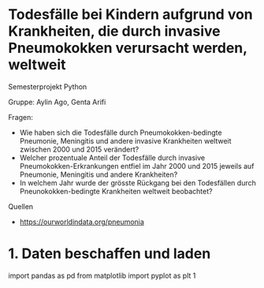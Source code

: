 # Todesfälle bei Kindern aufgrund von Krankheiten, die durch invasive Pneumokokken verursacht werden, weltweit
Semesterprojekt Python

Gruppe: Aylin Ago, Genta Arifi

Fragen:

- Wie haben sich die Todesfälle durch Pneumokokken-bedingte Pneumonie, Meningitis und andere invasive Krankheiten weltweit zwischen 2000 und 2015 verändert?
- Welcher prozentuale Anteil der Todesfälle durch invasive Pneumokokken-Erkrankungen entfiel im Jahr 2000 und 2015 jeweils auf Pneumonie, Meningitis und andere Krankheiten?
- In welchem Jahr wurde der grösste Rückgang bei den Todesfällen durch Pneunokokken-bedingte Krankheiten weltweit beobachtet?

Quellen

- https://ourworldindata.org/pneumonia


# 1. Daten beschaffen und laden

import pandas as pd
from matplotlib import pyplot as plt 1
